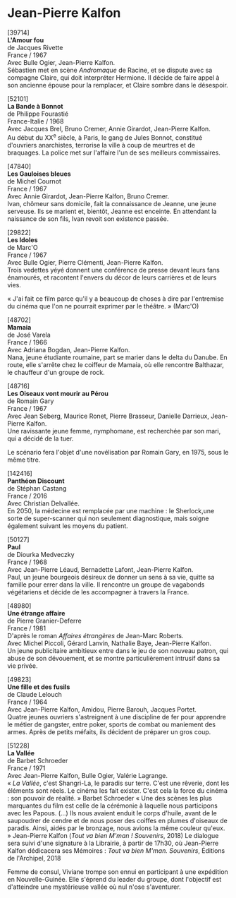 # Jean-Pierre Kalfon

[39714]  
**L'Amour fou**  
de Jacques Rivette  
France / 1967  
Avec Bulle Ogier, Jean-Pierre Kalfon.  
Sébastien met en scène _Andromaque_ de Racine, et se dispute avec sa compagne Claire, qui doit interpréter Hermione. Il décide de faire appel à son ancienne épouse pour la remplacer, et Claire sombre dans le désespoir.

[52101]  
**La Bande à Bonnot**  
de Philippe Fourastié  
France-Italie / 1968  
Avec Jacques Brel, Bruno Cremer, Annie Girardot, Jean-Pierre Kalfon.  
Au début du XX<sup>e</sup> siècle, à Paris, le gang de Jules Bonnot, constitué d'ouvriers anarchistes, terrorise la ville à coup de meurtres et de braquages. La police met sur l'affaire l'un de ses meilleurs commissaires.

[47840]  
**Les Gauloises bleues**  
de Michel Cournot  
France / 1967  
Avec Annie Girardot, Jean-Pierre Kalfon, Bruno Cremer.  
Ivan, chômeur sans domicile, fait la connaissance de Jeanne, une jeune serveuse. Ils se marient et, bientôt, Jeanne est enceinte. En attendant la naissance de son fils, Ivan revoit son existence passée.

[29822]  
**Les Idoles**  
de Marc'O  
France / 1967  
Avec Bulle Ogier, Pierre Clémenti, Jean-Pierre Kalfon.  
Trois vedettes yéyé donnent une conférence de presse devant leurs fans énamourés, et racontent l'envers du décor de leurs carrières et de leurs vies.

« J'ai fait ce film parce qu'il y a beaucoup de choses à dire par l'entremise du cinéma que l'on ne pourrait exprimer par le théâtre. » (Marc'O)

[48702]  
**Mamaia**  
de José Varela  
France / 1966  
Avec Adriana Bogdan, Jean-Pierre Kalfon.  
Nana, jeune étudiante roumaine, part se marier dans le delta du Danube. En route, elle s'arrête chez le coiffeur de Mamaia, où elle rencontre Balthazar, le chauffeur d'un groupe de rock.

[48716]  
**Les Oiseaux vont mourir au Pérou**  
de Romain Gary  
France / 1967  
Avec Jean Seberg, Maurice Ronet, Pierre Brasseur, Danielle Darrieux, Jean-Pierre Kalfon.  
Une ravissante jeune femme, nymphomane, est recherchée par son mari, qui a décidé de la tuer.

Le scénario fera l'objet d'une novélisation par Romain Gary, en 1975, sous le même titre.

[142416]  
**Panthéon Discount**  
de Stéphan Castang  
France / 2016  
Avec Christian Delvallée.  
En 2050, la médecine est remplacée par une machine : le Sherlock,une sorte de super-scanner qui non seulement diagnostique, mais soigne également suivant les moyens du patient.

[50127]  
**Paul**  
de Diourka Medveczky  
France / 1968  
Avec Jean-Pierre Léaud, Bernadette Lafont, Jean-Pierre Kalfon.  
Paul, un jeune bourgeois désireux de donner un sens à sa vie, quitte sa famille pour errer dans la ville. Il rencontre un groupe de vagabonds végétariens et décide de les accompagner à travers la France.

[48980]  
**Une étrange affaire**  
de Pierre Granier-Deferre  
France / 1981  
D'après le roman _Affaires étrangères_ de Jean-Marc Roberts.  
Avec Michel Piccoli, Gérard Lanvin, Nathalie Baye, Jean-Pierre Kalfon.  
Un jeune publicitaire ambitieux entre dans le jeu de son nouveau patron, qui abuse de son dévouement, et se montre particulièrement intrusif dans sa vie privée.

[49823]  
**Une fille et des fusils**  
de Claude Lelouch  
France / 1964  
Avec Jean-Pierre Kalfon, Amidou, Pierre Barouh, Jacques Portet.  
Quatre jeunes ouvriers s'astreignent à une discipline de fer pour apprendre le métier de gangster, entre poker, sports de combat ou maniement des armes. Après de petits méfaits, ils décident de préparer un gros coup.

[51228]  
**La Vallée**  
de Barbet Schroeder  
France / 1971  
Avec Jean-Pierre Kalfon, Bulle Ogier, Valérie Lagrange.  
« _La Vallée_, c'est Shangri-La, le paradis sur terre. C'est une rêverie, dont les éléments sont réels. Le cinéma les fait exister. C'est cela la force du cinéma : son pouvoir de réalité. » Barbet Schroeder « Une des scènes les plus marquantes du film est celle de la cérémonie à laquelle nous participons avec les Papous. (...) Ils nous avaient enduit le corps d'huile, avant de le saupoudrer de cendre et de nous poser des coiffes en plumes d'oiseaux de paradis. Ainsi, aidés par le bronzage, nous avions la même couleur qu'eux. » Jean-Pierre Kalfon (_Tout va bien M'man ! Souvenirs_, 2018) Le dialogue sera suivi d'une signature à la Librairie, à partir de 17h30, où Jean-Pierre Kalfon dédicacera ses Mémoires : _Tout va bien M'man. Souvenirs_, Éditions de l'Archipel, 2018

Femme de consul, Viviane trompe son ennui en participant à une expédition en Nouvelle-Guinée. Elle s'éprend du leader du groupe, dont l'objectif est d'atteindre une mystérieuse vallée où nul n'ose s'aventurer.

